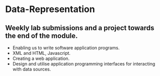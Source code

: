 # Data-Representation


## Weekly lab submissions and a project towards the end of the module.  

- Enabling us to write software application programs.
- XML and HTML, Javascript.
- Creating a web application.
- Design and utilise application programming interfaces for interacting with data sources.



